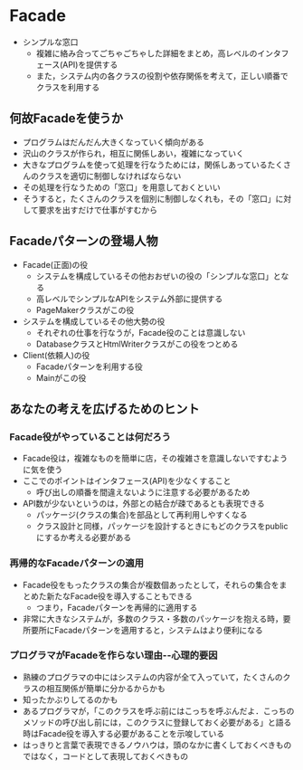 # Facade
* シンプルな窓口
    * 複雑に絡み合ってごちゃごちゃした詳細をまとめ，高レベルのインタフェース(API)を提供する
    * また，システム内の各クラスの役割や依存関係を考えて，正しい順番でクラスを利用する

## 何故Facadeを使うか
* プログラムはだんだん大きくなっていく傾向がある
* 沢山のクラスが作られ，相互に関係しあい，複雑になっていく
* 大きなプログラムを使って処理を行なうためには，関係しあっているたくさんのクラスを適切に制御しなければならない
* その処理を行なうための「窓口」を用意しておくといい
* そうすると，たくさんのクラスを個別に制御しなくれも，その「窓口」に対して要求を出すだけで仕事がすむから


## Facadeパターンの登場人物
* Facade(正面)の役
    * システムを構成しているその他おおぜいの役の「シンプルな窓口」となる
    * 高レベルでシンプルなAPIをシステム外部に提供する
    * PageMakerクラスがこの役
* システムを構成しているその他大勢の役
    * それぞれの仕事を行なうが，Facade役のことは意識しない
    * DatabaseクラスとHtmlWriterクラスがこの役をつとめる
* Client(依頼人)の役
    * Facadeパターンを利用する役
    * Mainがこの役

## あなたの考えを広げるためのヒント
### Facade役がやっていることは何だろう
* Facade役は，複雑なものを簡単に店，その複雑さを意識しないですむように気を使う
* ここでのポイントはインタフェース(API)を少なくすること
    * 呼び出しの順番を間違えないように注意する必要があるため
* API数が少ないというのは，外部との結合が疎であるとも表現できる
    * パッケージ(クラスの集合)を部品として再利用しやすくなる
    * クラス設計と同様，パッケージを設計するときにもどのクラスをpublicにするか考える必要がある

### 再帰的なFacadeパターンの適用
* Facade役をもったクラスの集合が複数個あったとして，それらの集合をまとめた新たなFacade役を導入することもできる
    * つまり，Facadeパターンを再帰的に適用する
* 非常に大きなシステムが，多数のクラス・多数のパッケージを抱える時，要所要所にFacadeパターンを適用すると，システムはより便利になる

### プログラマがFacadeを作らない理由--心理的要因
* 熟練のプログラマの中にはシステムの内容が全て入っていて，たくさんのクラスの相互関係が簡単に分かるからかも
* 知ったかぶりしてるのかも
* あるプログラマが，「このクラスを呼ぶ前にはこっちを呼ぶんだよ．こっちのメソッドの呼び出し前には，このクラスに登録しておく必要がある」と語る時はFacade役を導入する必要があることを示唆している
* はっきりと言葉で表現できるノウハウは，頭のなかに書くしておくべきものではなく，コードとして表現しておくべきもの
